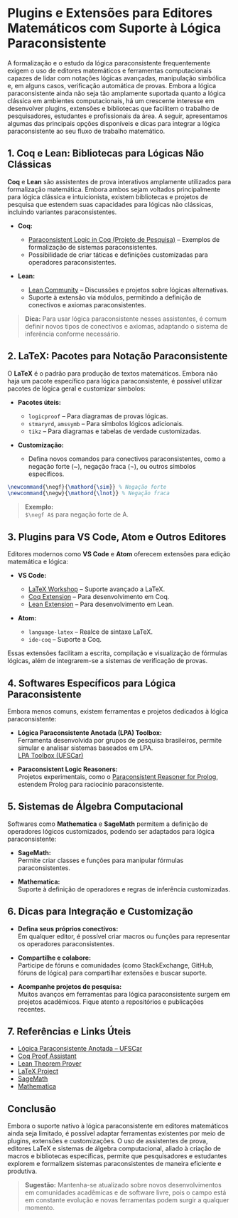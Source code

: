 
# Plugins e Extensões para Editores Matemáticos com Suporte à Lógica Paraconsistente

A formalização e o estudo da lógica paraconsistente frequentemente exigem o uso de editores matemáticos e ferramentas computacionais capazes de lidar com notações lógicas avançadas, manipulação simbólica e, em alguns casos, verificação automática de provas. Embora a lógica paraconsistente ainda não seja tão amplamente suportada quanto a lógica clássica em ambientes computacionais, há um crescente interesse em desenvolver plugins, extensões e bibliotecas que facilitem o trabalho de pesquisadores, estudantes e profissionais da área. A seguir, apresentamos algumas das principais opções disponíveis e dicas para integrar a lógica paraconsistente ao seu fluxo de trabalho matemático.



## 1. **Coq e Lean: Bibliotecas para Lógicas Não Clássicas**

**Coq** e **Lean** são assistentes de prova interativos amplamente utilizados para formalização matemática. Embora ambos sejam voltados principalmente para lógica clássica e intuicionista, existem bibliotecas e projetos de pesquisa que estendem suas capacidades para lógicas não clássicas, incluindo variantes paraconsistentes.

- **Coq:**
  - [Paraconsistent Logic in Coq (Projeto de Pesquisa)](https://hal.science/hal-01234567/document) – Exemplos de formalização de sistemas paraconsistentes.
  - Possibilidade de criar táticas e definições customizadas para operadores paraconsistentes.

- **Lean:**
  - [Lean Community](https://leanprover-community.github.io/) – Discussões e projetos sobre lógicas alternativas.
  - Suporte à extensão via módulos, permitindo a definição de conectivos e axiomas paraconsistentes.

> **Dica:** Para usar lógica paraconsistente nesses assistentes, é comum definir novos tipos de conectivos e axiomas, adaptando o sistema de inferência conforme necessário.



## 2. **LaTeX: Pacotes para Notação Paraconsistente**

O **LaTeX** é o padrão para produção de textos matemáticos. Embora não haja um pacote específico para lógica paraconsistente, é possível utilizar pacotes de lógica geral e customizar símbolos:

- **Pacotes úteis:**
  - `logicproof` – Para diagramas de provas lógicas.
  - `stmaryrd`, `amssymb` – Para símbolos lógicos adicionais.
  - `tikz` – Para diagramas e tabelas de verdade customizadas.

- **Customização:**
  - Defina novos comandos para conectivos paraconsistentes, como a negação forte (~), negação fraca (¬), ou outros símbolos específicos.

```latex
\newcommand{\negf}{\mathord{\sim}} % Negação forte
\newcommand{\negw}{\mathord{\lnot}} % Negação fraca
```

> **Exemplo:**  
> `$\negf A$` para negação forte de A.



## 3. **Plugins para VS Code, Atom e Outros Editores**

Editores modernos como **VS Code** e **Atom** oferecem extensões para edição matemática e lógica:

- **VS Code:**
  - [LaTeX Workshop](https://marketplace.visualstudio.com/items?itemName=James-Yu.latex-workshop) – Suporte avançado a LaTeX.
  - [Coq Extension](https://marketplace.visualstudio.com/items?itemName=maximedenes.coq) – Para desenvolvimento em Coq.
  - [Lean Extension](https://marketplace.visualstudio.com/items?itemName=leanprover.lean4) – Para desenvolvimento em Lean.

- **Atom:**
  - `language-latex` – Realce de sintaxe LaTeX.
  - `ide-coq` – Suporte a Coq.

Essas extensões facilitam a escrita, compilação e visualização de fórmulas lógicas, além de integrarem-se a sistemas de verificação de provas.



## 4. **Softwares Específicos para Lógica Paraconsistente**

Embora menos comuns, existem ferramentas e projetos dedicados à lógica paraconsistente:

- **Lógica Paraconsistente Anotada (LPA) Toolbox:**  
  Ferramenta desenvolvida por grupos de pesquisa brasileiros, permite simular e analisar sistemas baseados em LPA.  
  [LPA Toolbox (UFSCar)](https://www.lpa.ufscar.br/)

- **Paraconsistent Logic Reasoners:**  
  Projetos experimentais, como o [Paraconsistent Reasoner for Prolog](https://github.com/ParaconsistentProlog), estendem Prolog para raciocínio paraconsistente.



## 5. **Sistemas de Álgebra Computacional**

Softwares como **Mathematica** e **SageMath** permitem a definição de operadores lógicos customizados, podendo ser adaptados para lógica paraconsistente:

- **SageMath:**  
  Permite criar classes e funções para manipular fórmulas paraconsistentes.

- **Mathematica:**  
  Suporte à definição de operadores e regras de inferência customizadas.



## 6. **Dicas para Integração e Customização**

- **Defina seus próprios conectivos:**  
  Em qualquer editor, é possível criar macros ou funções para representar os operadores paraconsistentes.

- **Compartilhe e colabore:**  
  Participe de fóruns e comunidades (como StackExchange, GitHub, fóruns de lógica) para compartilhar extensões e buscar suporte.

- **Acompanhe projetos de pesquisa:**  
  Muitos avanços em ferramentas para lógica paraconsistente surgem em projetos acadêmicos. Fique atento a repositórios e publicações recentes.



## 7. **Referências e Links Úteis**

- [Lógica Paraconsistente Anotada – UFSCar](https://www.lpa.ufscar.br/)
- [Coq Proof Assistant](https://coq.inria.fr/)
- [Lean Theorem Prover](https://leanprover.github.io/)
- [LaTeX Project](https://www.latex-project.org/)
- [SageMath](https://www.sagemath.org/)
- [Mathematica](https://www.wolfram.com/mathematica/)



## **Conclusão**

Embora o suporte nativo à lógica paraconsistente em editores matemáticos ainda seja limitado, é possível adaptar ferramentas existentes por meio de plugins, extensões e customizações. O uso de assistentes de prova, editores LaTeX e sistemas de álgebra computacional, aliado à criação de macros e bibliotecas específicas, permite que pesquisadores e estudantes explorem e formalizem sistemas paraconsistentes de maneira eficiente e produtiva.

> **Sugestão:** Mantenha-se atualizado sobre novos desenvolvimentos em comunidades acadêmicas e de software livre, pois o campo está em constante evolução e novas ferramentas podem surgir a qualquer momento.

